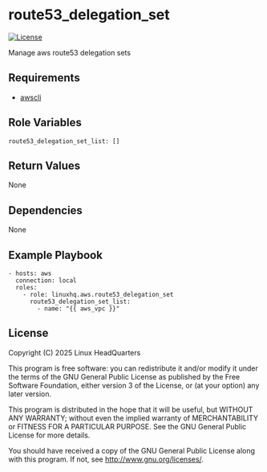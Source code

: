 # route53\_delegation\_set

[![License](https://img.shields.io/badge/license-GPLv3-lightgreen)](https://www.gnu.org/licenses/gpl-3.0.en.html#license-text)

Manage aws route53 delegation sets

## Requirements

* [awscli](https://pypi.org/project/awscli)

## Role Variables

    route53_delegation_set_list: []

## Return Values

None

## Dependencies

None

## Example Playbook

    - hosts: aws
      connection: local
      roles:
        - role: linuxhq.aws.route53_delegation_set
          route53_delegation_set_list:
            - name: "{{ aws_vpc }}"

## License

Copyright (C) 2025 Linux HeadQuarters

This program is free software: you can redistribute it and/or modify
it under the terms of the GNU General Public License as published by
the Free Software Foundation, either version 3 of the License, or
(at your option) any later version.

This program is distributed in the hope that it will be useful,
but WITHOUT ANY WARRANTY; without even the implied warranty of
MERCHANTABILITY or FITNESS FOR A PARTICULAR PURPOSE. See the
GNU General Public License for more details.

You should have received a copy of the GNU General Public License
along with this program. If not, see <http://www.gnu.org/licenses/>.
